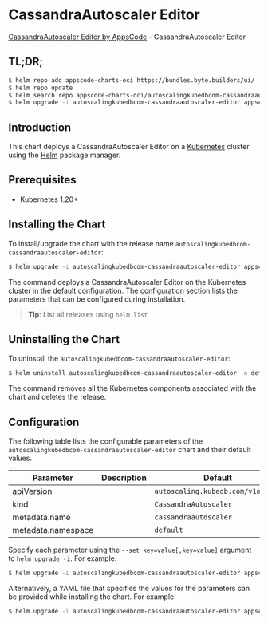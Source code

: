 # CassandraAutoscaler Editor

[CassandraAutoscaler Editor by AppsCode](https://appscode.com) - CassandraAutoscaler Editor

## TL;DR;

```bash
$ helm repo add appscode-charts-oci https://bundles.byte.builders/ui/
$ helm repo update
$ helm search repo appscode-charts-oci/autoscalingkubedbcom-cassandraautoscaler-editor --version=v0.11.0
$ helm upgrade -i autoscalingkubedbcom-cassandraautoscaler-editor appscode-charts-oci/autoscalingkubedbcom-cassandraautoscaler-editor -n default --create-namespace --version=v0.11.0
```

## Introduction

This chart deploys a CassandraAutoscaler Editor on a [Kubernetes](http://kubernetes.io) cluster using the [Helm](https://helm.sh) package manager.

## Prerequisites

- Kubernetes 1.20+

## Installing the Chart

To install/upgrade the chart with the release name `autoscalingkubedbcom-cassandraautoscaler-editor`:

```bash
$ helm upgrade -i autoscalingkubedbcom-cassandraautoscaler-editor appscode-charts-oci/autoscalingkubedbcom-cassandraautoscaler-editor -n default --create-namespace --version=v0.11.0
```

The command deploys a CassandraAutoscaler Editor on the Kubernetes cluster in the default configuration. The [configuration](#configuration) section lists the parameters that can be configured during installation.

> **Tip**: List all releases using `helm list`

## Uninstalling the Chart

To uninstall the `autoscalingkubedbcom-cassandraautoscaler-editor`:

```bash
$ helm uninstall autoscalingkubedbcom-cassandraautoscaler-editor -n default
```

The command removes all the Kubernetes components associated with the chart and deletes the release.

## Configuration

The following table lists the configurable parameters of the `autoscalingkubedbcom-cassandraautoscaler-editor` chart and their default values.

|     Parameter      | Description |                   Default                    |
|--------------------|-------------|----------------------------------------------|
| apiVersion         |             | <code>autoscaling.kubedb.com/v1alpha1</code> |
| kind               |             | <code>CassandraAutoscaler</code>             |
| metadata.name      |             | <code>cassandraautoscaler</code>             |
| metadata.namespace |             | <code>default</code>                         |


Specify each parameter using the `--set key=value[,key=value]` argument to `helm upgrade -i`. For example:

```bash
$ helm upgrade -i autoscalingkubedbcom-cassandraautoscaler-editor appscode-charts-oci/autoscalingkubedbcom-cassandraautoscaler-editor -n default --create-namespace --version=v0.11.0 --set apiVersion=autoscaling.kubedb.com/v1alpha1
```

Alternatively, a YAML file that specifies the values for the parameters can be provided while
installing the chart. For example:

```bash
$ helm upgrade -i autoscalingkubedbcom-cassandraautoscaler-editor appscode-charts-oci/autoscalingkubedbcom-cassandraautoscaler-editor -n default --create-namespace --version=v0.11.0 --values values.yaml
```
